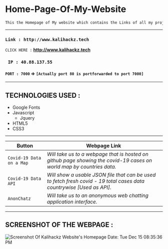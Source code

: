 # Home-Page-Of-My-Website

```html
This the Homepage of My website which contains the Links of all my projects regarding web development
```

---------------------------------------------------------------------------------------------------------------------------------------------------

### `Link : http://www.kalihackz.tech`
`CLICK HERE :` **http://www.kalihackz.tech**

### ` IP : 40.88.137.55` 
#### ` PORT : 7000 ` => `[Actually port 80 is portforwarded to port 7000]` 

---------------------------------------------------------------------------------------------------------------------------------------------------

## TECHNOLOGIES USED : 

* Google Fonts
* Javascript
  * Jquery
* HTML5
* CSS3

---------------------------------------------------------------------------------------------------------------------------------------------------

Button | Webpage Link 
------------ | -------------
` Covid-19 Data on a Map ` | *Will take us to a webpage that is hosted on github page showing the covid-19 cases on world map by countries data.*
` Covid-19 Data API ` | *Will show a usable JSON file that can be used to fetch fresh covid - 19 total cases data countrywise [Used as API].*
` AnonChatz `| *Will take us to an anonymous web chatting application interface.*
---------------------------------------------------------------------------------------------------------------------------------------------------

## SCREENSHOT OF THE WEBPAGE :

![Screenshot Of Kalihackz Website's Homepage Date: Tue Dec 15 08:35:36 PM](https://i.imgur.com/iDaaUUo.png)
